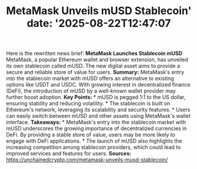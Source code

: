 ﻿---
title: "MetaMask Unveils mUSD Stablecoin'
date: '2025-08-22T12:47:07"
category: "Markets"
summary: ""
slug: "metamask unveils musd stablecoin"
source_urls:
  - "https://unchainedcrypto.com/metamask-unveils-musd-stablecoin/"
seo:
  title: "MetaMask Unveils mUSD Stablecoin | Hash n Hedge'
  description: '"
  keywords: ["news", "markets", "brief"]
---
Here is the rewritten news brief:  **MetaMask Launches Stablecoin mUSD**  MetaMask, a popular Ethereum wallet and browser extension, has unveiled its own stablecoin called mUSD. The new digital asset aims to provide a secure and reliable store of value for users.  **Summary:** MetaMask's entry into the stablecoin market with mUSD offers an alternative to existing options like USDT and USDC. With growing interest in decentralized finance (DeFi), the introduction of mUSD by a well-known wallet provider may further boost adoption.  **Key Points:**  * mUSD is pegged 1:1 to the US dollar, ensuring stability and reducing volatility. * The stablecoin is built on Ethereum's network, leveraging its scalability and security features. * Users can easily switch between mUSD and other assets using MetaMask's wallet interface.  **Takeaways:**  * MetaMask's entry into the stablecoin market with mUSD underscores the growing importance of decentralized currencies in DeFi. By providing a stable store of value, users may be more likely to engage with DeFi applications. * The launch of mUSD also highlights the increasing competition among stablecoin providers, which could lead to improved services and features for users.  **Sources:** https://unchainedcrypto.com/metamask-unveils-musd-stablecoin/ 

